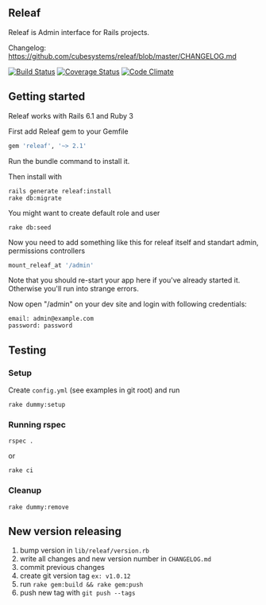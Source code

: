## Releaf

Releaf is Admin interface for Rails projects.

Changelog: https://github.com/cubesystems/releaf/blob/master/CHANGELOG.md

[![Build Status](https://travis-ci.com/cubesystems/releaf.svg?branch=master)](https://travis-ci.com/cubesystems/releaf)
[![Coverage Status](https://coveralls.io/repos/cubesystems/releaf/badge.svg?branch=master)](https://coveralls.io/r/cubesystems/releaf?branch=master)
[![Code Climate](https://codeclimate.com/github/cubesystems/releaf.svg)](https://codeclimate.com/github/cubesystems/releaf)

## Getting started

Releaf works with Rails 6.1 and Ruby 3

First add Releaf gem to your Gemfile
```ruby
gem 'releaf', '~> 2.1'
```

Run the bundle command to install it.

Then install with
```console
rails generate releaf:install
rake db:migrate
```

You might want to create default role and user
```console
rake db:seed
```

Now you need to add something like this for releaf itself and standart admin,
permissions controllers

```ruby
mount_releaf_at '/admin'
```

Note that you should re-start your app here if you've already started it. Otherwise you'll run into strange errors.

Now open "/admin" on your dev site and login with following credentials:
```
email: admin@example.com
password: password
```

## Testing
### Setup
Create `config.yml` (see examples in git root) and run
```console
rake dummy:setup
```
### Running rspec
```console
rspec .
````
or
```console
rake ci
```

### Cleanup
```console
rake dummy:remove
```


## New version releasing
1. bump version in `lib/releaf/version.rb`
2. write all changes and new version number in `CHANGELOG.md`
3. commit previous changes
4. create git version tag `ex: v1.0.12`
4. run `rake gem:build && rake gem:push`  
5. push new tag with `git push --tags`  
